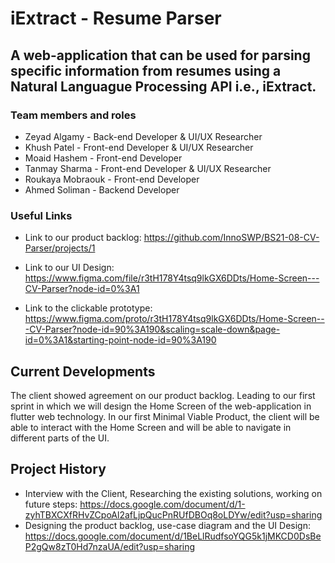 # iExtract - Resume Parser

## A web-application that can be used for parsing specific information from resumes using a Natural Languague Processing API i.e., iExtract.



### Team members and roles

 - Zeyad Algamy - Back-end Developer & UI/UX Researcher  
 - Khush Patel - Front-end Developer & UI/UX Researcher  
 - Moaid Hashem - Front-end Developer  
 - Tanmay Sharma - Front-end Developer & UI/UX Researcher  
 - Roukaya Mobraouk - Front-end Developer  
 - Ahmed Soliman - Backend Developer  



### Useful Links
 - Link to our product backlog: https://github.com/InnoSWP/BS21-08-CV-Parser/projects/1  

 - Link to our UI Design: https://www.figma.com/file/r3tH178Y4tsq9lkGX6DDts/Home-Screen---CV-Parser?node-id=0%3A1  

 - Link to the clickable prototype: https://www.figma.com/proto/r3tH178Y4tsq9lkGX6DDts/Home-Screen---CV-Parser?node-id=90%3A190&scaling=scale-down&page-id=0%3A1&starting-point-node-id=90%3A190  



## Current Developments
The client showed agreement on our product backlog. Leading to our first sprint in which we will design the Home Screen of the web-application in flutter web technology. In our first Minimal Viable Product, the client will be able to interact with the Home Screen and will be able to navigate in different parts of the UI.  

## Project History

 - Interview with the Client, Researching the existing solutions, working on future steps: https://docs.google.com/document/d/1-zyhTBXCXfRHvZCpoAl2afLjpQucPnRUfDBOq8oLDYw/edit?usp=sharing
 - Designing the product backlog, use-case diagram and the UI Design: https://docs.google.com/document/d/1BeLlRudfsoYQG5k1jMKCD0DsBeP2gQw8zT0Hd7nzaUA/edit?usp=sharing  
